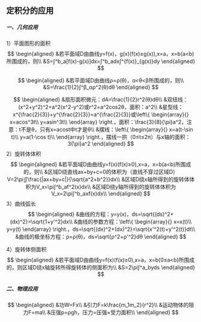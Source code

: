 ## 定积分的应用

##### 一、几何应用

1）平面图形的面积
$$
\begin{aligned}
&若平面域D由曲线y=f(x)，g(x)(f(x)≥g(x)),x=a，x=b(a<b)所围成的，则\\
&S=∫^b_a[f(x)-g(x)]dx=∫^b_adx∫^{f(x)}_{g(x)}dy
\end{aligned}
$$

$$
\begin{aligned}
&若平面域D由曲线ρ=ρ(θ)，α<θ<β所围成的，则\\
&S=\frac{1}{2}∫^β_αρ^2(θ)dθ
\end{aligned}
$$


$$
\begin{aligned}
&扇形面积微元：dA=\frac{1}{2}r^2(θ)dθ\\
&双纽线：(x^2+y^2)^2=a^2(x^2-y^2)或r^2=a^2cos2θ，面积：a^2\\
&星型线：x^{\frac{2}{3}}+y^{\frac{2}{3}}=a^{\frac{2}{3}}或\left\{ 
\begin{array}{}
x=acos^3t\\
y=asin^3t\\
\end{array}
\right.，面积：\frac{3}{8}{\pi}a^2，注意：t不是θ，只有x=acost中t才是θ\\
&摆线：\left\{ 
\begin{array}{}
x=a(t-\sin t)\\
y=a(1-\cos t)\\
\end{array}
\right.，摆线一拱（0≤t≤2π）与x轴的面积：3{\pi}a^2
\end{aligned}
$$
2）旋转体体积
$$
\begin{aligned}
&若平面域D由曲线y=f(x)(f(x)≥0),x=a，x=b(a<b)所围成的，则\\
&区域D绕直线ax+by+c=0的体积为（直线不穿过区域D）V=2\pi∬\frac{|ax+by+c|}{\sqrt{a^2+b^2}}dx\\
&区域D绕x轴所得到的旋转体体积为V_x=\pi∫^b_af^2(x)dx\\
&区域D绕y轴所得到的旋转体体积为V_x=2\pi∫^b_axf(x)dx\\
\end{aligned}
$$
3）曲线弧长
$$
\begin{aligned}
&曲线的方程：y=y(x)，ds=\sqrt{(ds)^2+(dx)^2}=\sqrt{1+y'^2}dx\\
&曲线的参数方程：\left\{ 
\begin{array}{}
x=x(t)\\
y=y(t)
\end{array}
\right.，ds=\sqrt{(dx)^2+(dx)^2}=\sqrt{x'^2(t)+y'^2(t)}dt\\
&曲线的极坐标方程：ρ=ρ(θ)，ds=\sqrt{ρ^2+ρ'^2}dθ
\end{aligned}
$$

4）旋转体侧面积
$$
\begin{aligned}
&若平面域D由曲线y=f(x)(f(x)≥0),x=a，x=b(0≤a<b)所围成的，则区域D绕x轴旋转所得旋转体的侧面积为\\
&S=2\pi∫^a_byds
\end{aligned}
$$

##### 二、物理应用

$$
\begin{aligned}
&功W=Fx\\
&引力F=k\frac{m_1m_2}{r^2}\\
&运动物体的阻力F=ma\\
&压强p=ρgh，压力=压强×受力面积\\
\end{aligned}
$$

